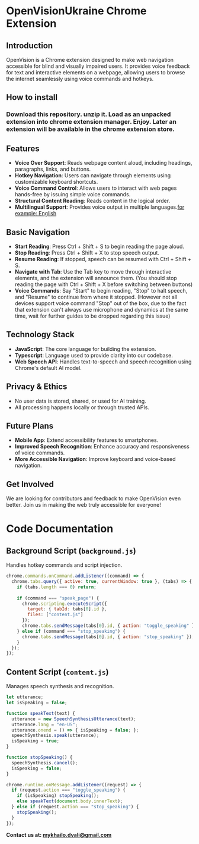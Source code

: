 # OpenVisionUkraine Chrome Extension

## Introduction
OpenVision is a Chrome extension designed to make web navigation accessible for blind and visually impaired users. It provides voice feedback for text and interactive elements on a webpage, allowing users to browse the internet seamlessly using voice commands and hotkeys.

## How to install

### Download this repository. unzip it. Load as an unpacked extension into chrome extension manager. Enjoy. Later an extension will be available in the chrome extension store.

## Features
- **Voice Over Support**: Reads webpage content aloud, including headings, paragraphs, links, and buttons.
- **Hotkey Navigation**: Users can navigate through elements using customizable keyboard shortcuts.
- **Voice Command Control**: Allows users to interact with web pages hands-free by issuing simple voice commands.
- **Structural Content Reading**: Reads content in the logical order.
- **Multilingual Support**: Provides voice output in multiple languages.[for example: English](https://github.com/MishaDvali/OpenVision)

## Basic Navigation

- **Start Reading**: Press Ctrl + Shift + S to begin reading the page aloud.
- **Stop Reading**: Press Ctrl + Shift + X to stop speech output.
- **Resume Reading**: If stopped, speech can be resumed with Ctrl + Shift + S.
- **Navigate with Tab**: Use the Tab key to move through interactive elements, and the extension will announce them. (You should stop reading the page with Ctrl + Shift + X before switching between buttons)
- **Voice Commands**: Say "Start" to begin reading, "Stop" to halt speech, and "Resume" to continue from where it stopped. (However not all devices support voice command "Stop" out of the box, due to the fact that extension can't always use microphone and dynamics at the same time, wait for further guides to be dropped regarding this issue)


## Technology Stack
- **JavaScript**: The core language for building the extension.
- **Typescript**: Language used to provide clarity into our codebase.
- **Web Speech API**: Handles text-to-speech and speech recognition using Chrome's default AI model.

## Privacy & Ethics
- No user data is stored, shared, or used for AI training.
- All processing happens locally or through trusted APIs.

## Future Plans
- **Mobile App**: Extend accessibility features to smartphones.
- **Improved Speech Recognition**: Enhance accuracy and responsiveness of voice commands.
- **More Accessible Navigation**: Improve keyboard and voice-based navigation.

## Get Involved
We are looking for contributors and feedback to make OpenVision even better. Join us in making the web truly accessible for everyone!

# Code Documentation

## Background Script (`background.js`)
Handles hotkey commands and script injection.
```javascript
chrome.commands.onCommand.addListener((command) => {
  chrome.tabs.query({ active: true, currentWindow: true }, (tabs) => {
    if (tabs.length === 0) return;
    
    if (command === "speak_page") {
      chrome.scripting.executeScript({
        target: { tabId: tabs[0].id },
        files: ["content.js"]
      });
      chrome.tabs.sendMessage(tabs[0].id, { action: "toggle_speaking" });
    } else if (command === "stop_speaking") {
      chrome.tabs.sendMessage(tabs[0].id, { action: "stop_speaking" });
    }
  });
});
```

## Content Script (`content.js`)
Manages speech synthesis and recognition.
```javascript
let utterance;
let isSpeaking = false;

function speakText(text) {
  utterance = new SpeechSynthesisUtterance(text);
  utterance.lang = "en-US";
  utterance.onend = () => { isSpeaking = false; };
  speechSynthesis.speak(utterance);
  isSpeaking = true;
}

function stopSpeaking() {
  speechSynthesis.cancel();
  isSpeaking = false;
}

chrome.runtime.onMessage.addListener((request) => {
  if (request.action === "toggle_speaking") {
    if (isSpeaking) stopSpeaking();
    else speakText(document.body.innerText);
  } else if (request.action === "stop_speaking") {
    stopSpeaking();
  }
});
```


**Contact us at: mykhailo.dvali@gmail.com**


